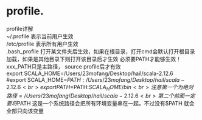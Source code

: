 # profile.<br>
profile详解<br>
~/.profile 表示当前用户生效<br>
/etc/profile 表示所有用户生效<br>
.bash_profile 打开某文件夹后生效，如果在根目录，打开cmd会默认打开根目录加载，如果是其他目录下则打开该目录后才生效
必须要PATH才能够生效！ xxx_PATH只是主路径， source profile后才有效<br>
export SCALA_HOME=/Users/23mofang/Desktop/hail/scala-2.12.6<br>
#export SCALA_HOME=$PATH:/Users/23mofang/Desktop/hail/scala-2.12.6<br>
export PATH=$PATH:$SCALA_HOME/bin<br>
注意第一个为绝对路径=/Users/23mofang/Desktop/hail/scala-2.12.6<br>
第二个前面一定要将$PATH 这是一个系统路径会把所有环境变量串在一起，不过没有$PATH 就会全部只向该变量
